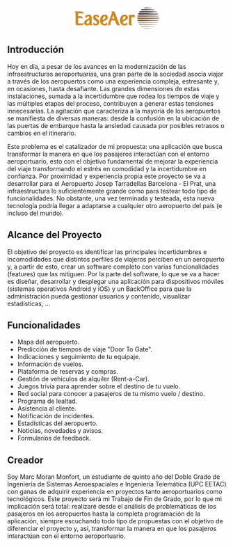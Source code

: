<p align="center">
  <img width="200" height="55" src="EaseAer_Logo.png">
</p>

## Introducción

Hoy en día, a pesar de los avances en la modernización de las infraestructuras aeroportuarias, una gran parte de la sociedad asocia viajar a través de los aeropuertos como una experiencia compleja, estresante y, en ocasiones, hasta desafiante. Las grandes dimensiones de estas instalaciones, sumada a la incertidumbre que rodea los tiempos de viaje y las múltiples etapas del proceso, contribuyen a generar estas tensiones innecesarias. La agitación que caracteriza a la mayoría de los aeropuertos se manifiesta de diversas maneras: desde la confusión en la ubicación de las puertas de embarque hasta la ansiedad causada por posibles retrasos o cambios en el itinerario. 

Este problema es el catalizador de mi propuesta: una aplicación que busca transformar la manera en que los pasajeros interactúan con el entorno aeroportuario, esto con el objetivo fundamental de mejorar la experiencia del viaje transformando el estrés en comodidad y la incertidumbre en confianza. Por proximidad y experiencia propia este proyecto se va a desarrollar para el Aeropuerto Josep Tarradellas Barcelona - El Prat, una infraestructura lo suficientemente grande como para testear todo tipo de funcionalidades. No obstante, una vez terminada y testeada, esta nueva tecnología podría llegar a adaptarse a cualquier otro aeropuerto del país (e incluso del mundo).

## Alcance del Proyecto

El objetivo del proyecto es identificar las principales incertidumbres e incomodidades que distintos perfiles de viajeros perciben en un aeropuerto y, a partir de esto, crear un software completo con varias funcionalidades (features) que las mitiguen. Por la parte del software, lo que se va a hacer es diseñar, desarrollar y desplegar una aplicación para dispositivos móviles (sistemas operativos Android y iOS) y un BackOffice para que la administración pueda gestionar usuarios y contenido, visualizar estadísticas, …

## Funcionalidades

* Mapa del aeropuerto.
* Predicción de tiempos de viaje "Door To Gate".
* Indicaciones y seguimiento de tu equipaje.
* Información de vuelos.
* Plataforma de reservas y compras.
* Gestión de vehículos de alquiler (Rent-a-Car).
* Juegos trivia para aprender sobre el destino de tu vuelo.
* Red social para conocer a pasajeros de tu mismo vuelo / destino.
* Programa de lealtad.
* Asistencia al cliente.
* Notificación de incidentes.
* Estadísticas del aeropuerto.
* Noticias, novedades y avisos.
* Formularios de feedback.

## Creador

Soy Marc Moran Monfort, un estudiante de quinto año del Doble Grado de Ingeniería de Sistemas Aeroespaciales e Ingeniería Telemática (UPC EETAC) con ganas de adquirir experiencia en proyectos tanto aeroportuarios como tecnológicos. Este proyecto será mi Trabajo de Fin de Grado, por lo que mi implicación será total: realizaré desde el análisis de problemáticas de los pasajeros en los aeropuertos hasta la completa programación de la aplicación, siempre escuchando todo tipo de propuestas con el objetivo de diferenciar el proyecto y, así, transformar la manera en que los pasajeros interactúan con el entorno aeroportuario.